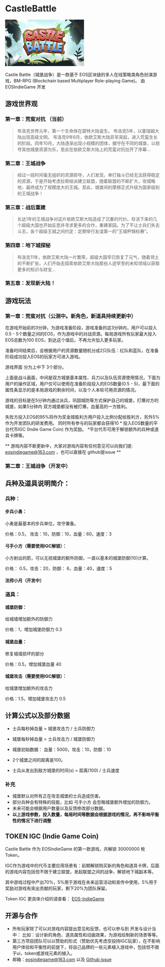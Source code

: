 # CastleBattle

![CastleBattle](https://github.com/EOSIndieGame/CastleBattle/blob/master/castlebattle-256.png)

Castle Battle（城堡战争）是一款基于 EOS区块链的多人在线策略类角色扮演游戏，BM-RPG (Blockchain based Multiplayer Role-playing Game)。
由 EOSIndieGame 开发


## 游戏世界观

### 第一章：荒蛮对抗 （当前）

> 布洛克世界元年，第一个生命体在碧特大陆诞生。
> 布洛克5年，以塞瑞姆大陆出现高级文明。
> 布洛克9年6月，依欧艾斯大陆异军突起，进入荒蛮生长的阶段。同年10月，大陆逐渐出现小规模的团体，据守在不同的城堡，以掠夺其他城堡资源为乐，至此在依欧艾斯大陆上的荒蛮对抗拉开了序幕...


### 第二章：王城战争

> 经过一段时间毫无组织的资源掠夺，人们发现，单打独斗已经无法获得稳定的资源，于是开始考虑拉帮结派建立联盟，随着联盟的不断扩大，攻城略地，最终成为了规模庞大的王城。至此，城堡间的摩擦正式升级为国家级别的王城战争！


### 第三章：战后重建

> 长达1年的王城战争对这片依欧艾斯大陆造成了沉重的代价。存活下来的几个超级大国也开始反思并寻求更多的合作，重建家园。为了不让士兵们失去斗志，各个超级王城之间约定：定期举行友谊第一的”王城杯锦标赛“。


### 第四章：地下城探秘

> 布洛克11年，依欧艾斯大陆一片繁荣，超级大国早已恢复了元气，随着领土的不断扩张，人们开始去探索依欧艾斯大陆那些人迹罕至的未知领域以获取更多的知识与财宝...


### 第五章：发现新大陆！






## 游戏玩法

### 第一章：荒蛮对抗（公测中。新角色，新道具持续更新中）

在游戏开始前的3分钟，为游戏准备阶段，游戏准备的这3分钟内，用户可以投入0.5 - 5个数量之间的EOS，作为游戏中的对战资源。每局游戏所有玩家最大投入EOS总数为100 EOS，到达这个值后，不再允许加入更多玩家。 

准备时间结束后，会根据用户的资源数量随机分成2只队伍：红队和蓝队，在准备阶段成功投入EOS的玩家方可进入游戏。

游戏界面 分为上中下 3个部分。

上面是战斗画面，中间是双方城堡基本属性、兵力以及队伍资源使用情况，下面为用户的操作区域，用户仅可以使用在准备阶段投入的EOS数量(0.5 - 5)，最下面的属性条显示的是本局游戏的剩余时间，以及个人本轮可用资源的情况。

游戏的目标是在5分钟内通过派兵，巩固城防等方式保护自己的城堡，打爆对方的城堡，如果5分钟内 双方城堡都没有被打爆，血量高的一方胜利。

失败方投入EOS的95%将作为奖金按胜利方用户投入比例分配给胜利方，另外5%作为开发团队的研发费用。 同时所有参与的玩家都会获得10 * 投入EOS数量的平台代币IGC (Indie Game Coin) 作为奖励。 *平台代币可用于解锁额外的兵种或道具卡牌等。


** 游戏内容不断更新中，大家对游戏内容有任何意见可以向我们提: eosindiegame@163.com ，也可以直接在 github提issue **


### 第二章：王城战争（开发中）


## 兵种及道具说明简介：

### 兵种：

#### 步兵小勇：

小勇是最基本的步兵单位，攻守兼备。 

价格：0.5， 攻击：10，防御：10，血量：60，速度：3


#### 弓手小方（需要使用IGC解锁）：

小方射出的箭，可以无视城堡的额外防御，一直以基本的城堡防御(10)计算。

价格： 0.5，攻击：20，防御： 6，血量：40，速度：5

#### 法师小月（开发中）



### 道具：

#### 城堡防御：

给城墙增加额外的防御力

价格：1，增加城堡防御力 0.3


#### 城堡血量：

修复城墙损坏的部分

价格：0.5，增加城堡血量 40


#### 城堡攻击（需要使用IGC解锁）：

给城堡增加额外的攻击力

价格：1.5，增加城堡攻击力 0.5





## 计算公式以及部分数据

- 士兵每秒掉血量 = 城堡攻击力 / 士兵防御力  

- 城堡每秒掉血量 = 士兵攻击力 / 城堡防御力

- 城堡初始数据： 血量：5000，攻击：10，防御：10

- 2个城堡之间的距离是100。

- 士兵从发出到敌方城堡的时间(s) =  距离(100) / 士兵速度

### 补充

- 城堡默认对所有正在攻击城堡的士兵造成伤害。
- 部分兵种会有特殊的技能，比如 弓手小方 会忽略城堡额外增加的防御力。
- 未来可能会根据用户数量以及反馈修改部分数据。
- **以上游戏参数，投入数量，每局时间等数据会根据游戏的情况，再不影响平衡性的情况下进行调整**




## TOKEN IGC (Indie Game Coin)

Castle Battle 作为 EOSIndieGame 的第一款游戏，共解锁 30000000 枚 Token。

IGC作为游戏中的代币主要应用场景有：前期解锁购买新的角色和道具卡牌，后面的游戏内容包括但不限于建立联盟，发起联盟之间的战争，解锁地下城副本等。

其中游戏过程中产出70%，5%用于游戏在未来运营活动和宣传中使用，5%用于奖励对游戏有突出贡献的玩家，剩下20%为团队保留。


Token IGC 更具体介绍的请查看： [EOS-IndieGame](https://github.com/EOSIndieGame/EOS-IndieGame#tokenigc-indie-game-coin)




## 开源与合作

- 所有玩家除了可以对游戏内容提出意见和反馈，也可以参与到 开发与设计当中： 比如：设计新的角色、道具属性和动画效果，为游戏绘制新的场景等等。
- 第三方项目团队可以以赞助的形式（赞助优先考虑空投持IGC玩家），在不影响用户体验和平衡性的前提下，将自己品牌的一些元素植入游戏中，包括但不限于ui，token或游戏元素的植入。
- 邮箱：eosindiegame@163.com 以及 [Github issue](https://github.com/EOSIndieGame/CastleBattle/issues)



